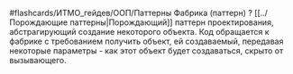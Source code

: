 #flashcards/ИТМО_гейдев/ООП/Паттерны
Фабрика (паттерн)
?
[[../Порождающие паттерны|Порождающий]] паттерн проектирования, абстрагирующий создание некоторого объекта. Код обращается к фабрике с требованием получить объект, ей создаваемый, передавая некоторые параметры - как этот объект будет создаваться, скрыто от вызывающего.
